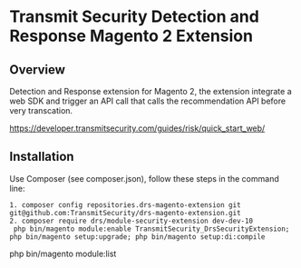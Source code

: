 

# Transmit Security Detection and Response Magento 2 Extension

## Overview

Detection and Response extension for Magento 2, the extension integrate a web SDK and trigger an API call that calls the recommendation API before very transcation.

https://developer.transmitsecurity.com/guides/risk/quick_start_web/

## Installation

Use Composer (see composer.json), follow these steps in the command line:
```
1. composer config repositories.drs-magento-extension git git@github.com:TransmitSecurity/drs-magento-extension.git
2. composer require drs/module-security-extension dev-dev-10
 php bin/magento module:enable TransmitSecurity_DrsSecurityExtension; php bin/magento setup:upgrade; php bin/magento setup:di:compile
```

php bin/magento module:list